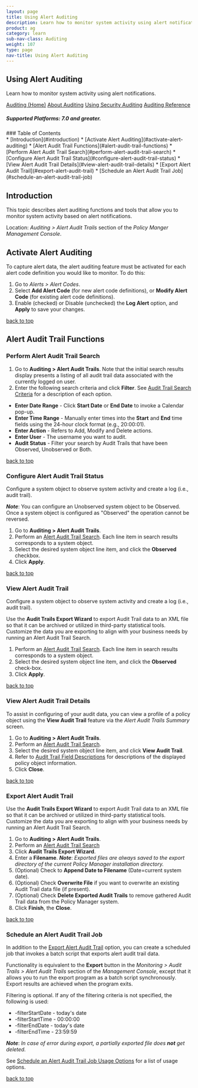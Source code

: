 ```yaml
---
layout: page
title: Using Alert Auditing
description: Learn how to monitor system activity using alert notifications.
product: ag
category: learn
sub-nav-class: Auditing
weight: 107
type: page
nav-title: Using Alert Auditing
---
```


## Using Alert Auditing
Learn how to monitor system activity using alert notifications.

<a href="auditing_toc.html" class="button secondary">Auditing (Home)</a> <a href="../auditing/about_auditing.html" class="button secondary">About Auditing</a>  <a href="../auditing/using_security_auditing.html" class="button secondary">Using Security Auditing</a> <a href="../auditing/auditing_reference.html" class="button secondary">Auditing Reference</a>
<h5 class="stamp">Supported Platforms: 7.0 and greater.</h5>
### Table of Contents
<div id="toc-marker"></div>
* [Introduction](#introduction)
* [Activate Alert Auditing](#activate-alert-auditing)
* [Alert Audit Trail Functions](#alert-audit-trail-functions)
	* [Perform Alert Audit Trail Search](#perform-alert-audit-trail-search)
	* [Configure Alert Audit Trail Status](#configure-alert-audit-trail-status)
	* [View Alert Audit Trail Details](#view-alert-audit-trail-details)
	* [Export Alert Audit Trail](#export-alert-audit-trail)
	* [Schedule an Alert Audit Trail Job](#schedule-an-alert-audit-trail-job)

## Introduction
This topic describes alert auditing functions and tools that allow you to monitor system activity based on alert notifications.

Location: *Auditing > Alert Audit Trails* section of the *Policy Manger Management Console*.

## Activate Alert Auditing

To capture alert data, the alert auditing feature must be activated for each alert code definition you would like to monitor. To do this: 

1. Go to *Alerts > Alert Codes*.
2. Select **Add Alert Code** (for new alert code definitions), or **Modify Alert Code** (for existing alert code definitions). 
3. Enable (checked) or Disable (unchecked) the **Log Alert** option, and **Apply** to save your changes. 

<a href="#top">back to top</a>

## Alert Audit Trail Functions

### Perform Alert Audit Trail Search

1. Go to **Auditing > Alert Audit Trails**. Note that the initial search results display presents a listing of all audit trail data associated with the currently logged on user.
2. Enter the following search criteria and click **Filter**. See [Audit Trail Search Criteria](../auditing/auditing_reference.html#audit-trail-search-criteria) for a description of each option.
  * **Enter Date Range** - Click **Start Date** or **End Date** to invoke a Calendar pop-up.
  * **Enter Time Range** - Manually enter times into the **Start** and **End** time fields using the 24-hour clock format (e.g., 20\:00\:01).
  * **Enter Action** - Refers to Add, Modify and Delete actions.
  * **Enter User** - The username you want to audit.
  * **Audit Status** - Filter your search by Audit Trails that have been Observed, Unobserved or Both.

<a href="#top">back to top</a>

### Configure Alert Audit Trail Status 

Configure a system object to observe system activity and create a log (i.e., audit trail).

***Note***: You can configure an Unobserved system object to be Observed. Once a system object is configured as "Observed" the operation cannot be reversed.

1. Go to **Auditing > Alert Audit Trails**.
2. Perform an [Alert Audit Trail Search](#perform-alert-audit-trail-search). Each line item in search results corresponds to a system object.
2. Select the desired system object line item, and click the **Observed** checkbox.
3. Click **Apply**.

<a href="#top">back to top</a>

### View Alert Audit Trail

Configure a system object to observe system activity and create a log (i.e., audit trail).

Use the **Audit Trails Export Wizard** to export Audit Trail data to an XML file so that it can be archived or utilized in third-party statistical tools. Customize the data you are exporting to align with your business needs by running an Alert Audit Trail Search.

1. Perform an [Alert Audit Trail Search](#perform-alert-audit-trail-search). Each line item in search results corresponds to a system object.
2. Select the desired system object line item, and click the **Observed** check-box.
3. Click **Apply**.

<a href="#top">back to top</a>

### View Alert Audit Trail Details

To assist in configuring of your audit data, you can view a profile of a policy object using the **View Audit Trail** feature via the *Alert Audit Trails Summary* screen.

1. Go to **Auditing > Alert Audit Trails**.
2. Perform an [Alert Audit Trail Search](#perform-alert-audit-trail-search).
3. Select the desired system object line item, and click **View Audit Trail**. 
4. Refer to [Audit Trail Field Descriptions](../auditing/auditing_reference.html#audit-trail-field-descriptions) for descriptions of the displayed policy object information.
4. Click **Close**.

<a href="#top">back to top</a>

### Export Alert Audit Trail

Use the **Audit Trails Export Wizard** to export Audit Trail data to an XML file so that it can be archived or utilized in third-party statistical tools. Customize the data you are exporting to align with your business needs by running an Alert Audit Trail Search.

1. Go to **Auditing > Alert Audit Trails**.
2. Perform an [Alert Audit Trail Search](#perform-alert-audit-trail-search)
3. Click **Audit Trails Export Wizard**.
4. Enter a **Filename**. 
  ***Note***: *Exported files are always saved to the export directory of the current Policy Manager installation directory.*
5. (Optional) Check to **Append Date to Filename** (Date=current system date).
6. (Optional) Check **Overwrite File** if you want to overwrite an existing Audit Trail data file (if present).
7. (Optional) Check **Delete Exported Audit Trails** to remove gathered Audit Trail data from the Policy Manager system.
8. Click **Finish**, the **Close**. 

<a href="#top">back to top</a>

### Schedule an Alert Audit Trail Job

In addition to the [Export Alert Audit Trail](#export-alert-audit-trail) option, you can create a scheduled job that invokes a batch script that exports alert audit trail data.

Functionality is equivalent to the **Export** button in the *Monitoring > Audit Trails > Alert Audit Trails* section of the *Management Console*, except that it allows you to run the export program as a batch script synchronously. Export results are achieved when the program exits.

Filtering is optional. If any of the filtering criteria is not specified, the following is used:

* -filterStartDate - today's date
* -filterStartTime - 00\:00\:00
* -filterEndDate - today's date
* -filterEndTime - 23\:59\:59  

***Note***: *In case of error during export, a partially exported file does* ***not*** *get deleted.*

See [Schedule an Alert Audit Trail Job Usage Options](../auditing/auditing_reference.html#schedule-an-alert-audit-trail-job-usage-options) for a list of usage options.

<a href="#top">back to top</a>